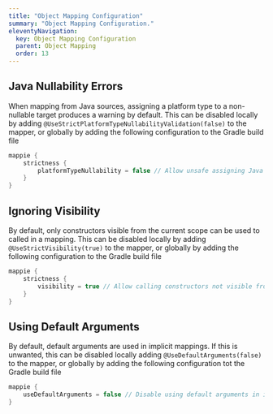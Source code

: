 ```yaml
---
title: "Object Mapping Configuration"
summary: "Object Mapping Configuration."
eleventyNavigation:
  key: Object Mapping Configuration
  parent: Object Mapping
  order: 13
---
```



## Java Nullability Errors
When mapping from Java sources, assigning a platform type to a non-nullable target produces a warning by default.
This can be disabled locally by adding `@UseStrictPlatformTypeNullabilityValidation(false)` to the mapper, or globally by adding the
following configuration to the Gradle build file
```kotlin
mappie {
    strictness {
        platformTypeNullability = false // Allow unsafe assigning Java platform types to non-nullable targets
    }
}
```

## Ignoring Visibility
By default, only constructors visible from the current scope can be used to called in a mapping.
This can be disabled locally by adding `@UseStrictVisibility(true)` to the mapper, or globally
by adding the following configuration to the Gradle build file
```kotlin
mappie {
    strictness {
        visibility = true // Allow calling constructors not visible from the calling scope
    }
}
```

## Using Default Arguments
By default, default arguments are used in implicit mappings. If this is unwanted, this can be disabled 
locally adding `@UseDefaultArguments(false)` to the mapper, or globally by adding
the following configuration tot the Gradle build file
```kotlin
mappie {
    useDefaultArguments = false // Disable using default arguments in implicit mappings
}
```